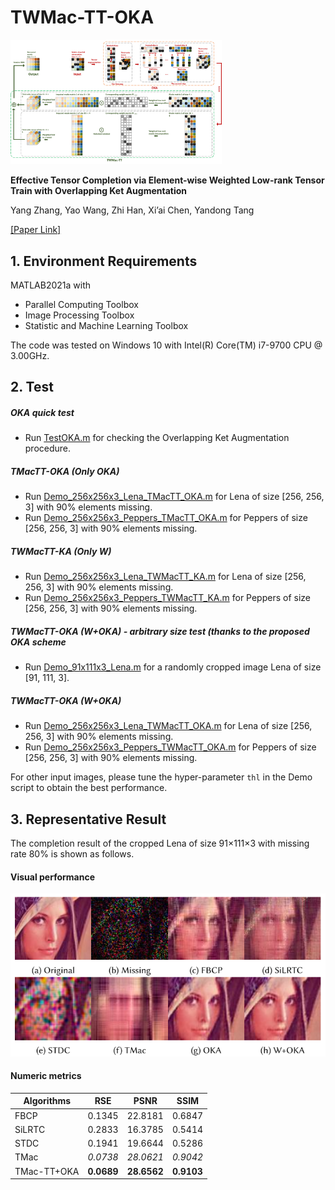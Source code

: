 # TWMac-TT-OKA
<img src=".\illustration\flow.png" alt="image" style="zoom:33%;" />

**Effective Tensor Completion via Element-wise Weighted Low-rank Tensor Train with Overlapping Ket Augmentation**

Yang Zhang, Yao Wang, Zhi Han, Xi’ai Chen, Yandong Tang

[[Paper Link]](https://arxiv.org/abs/2109.05736)


## 1. Environment Requirements

MATLAB2021a with 

- Parallel Computing Toolbox
- Image Processing Toolbox
- Statistic and Machine Learning Toolbox

The code was tested on Windows 10 with Intel(R) Core(TM) i7-9700 CPU @ 3.00GHz.

## 2. Test

##### OKA quick test

- Run [TestOKA.m](https://github.com/z625715875/TWMac-TT-OKA/blob/main/TestOKA.m) for checking the Overlapping Ket Augmentation procedure.

##### TMacTT-OKA (Only OKA)

- Run [Demo_256x256x3_Lena_TMacTT_OKA.m](https://github.com/z625715875/TWMac-TT-OKA/blob/main/Demo_256x256x3_Lena_TMacTT_OKA.m) for Lena of size [256, 256, 3] with 90% elements missing.
- Run [Demo_256x256x3_Peppers_TMacTT_OKA.m](https://github.com/z625715875/TWMac-TT-OKA/blob/main/Demo_256x256x3_Peppers_TMacTT_OKA.m) for Peppers of size [256, 256, 3] with 90% elements missing.

##### TWMacTT-KA (Only W)

- Run [Demo_256x256x3_Lena_TWMacTT_KA.m](https://github.com/z625715875/TWMac-TT-OKA/blob/main/Demo_256x256x3_Lena_TWMacTT_KA.m) for Lena of size [256, 256, 3] with 90% elements missing.
- Run [Demo_256x256x3_Peppers_TWMacTT_KA.m](https://github.com/z625715875/TWMac-TT-OKA/blob/main/Demo_256x256x3_Peppers_TWMacTT_KA.m) for Peppers of size [256, 256, 3] with 90% elements missing.


##### TWMacTT-OKA (W+OKA) - arbitrary size test (thanks to the proposed OKA scheme

- Run [Demo_91x111x3_Lena.m](https://github.com/z625715875/TWMac-TT-OKA/blob/main/Demo_91x111x3_Lena.m) for a randomly cropped image Lena of size [91, 111, 3].



##### TWMacTT-OKA (W+OKA)

- Run [Demo_256x256x3_Lena_TWMacTT_OKA.m](https://github.com/yzcv/TWMac-TT-OKA/blob/main/Demo_256x256x3_Lena_TWMacTT_OKA.m)  for Lena of size [256, 256, 3] with 90% elements missing.
- Run [Demo_256x256x3_Peppers_TWMacTT_OKA.m](https://github.com/yzcv/TWMac-TT-OKA/blob/main/Demo_256x256x3_Peppers_TWMacTT_OKA.m)  for Peppers of size [256, 256, 3] with 90% elements missing.

For other input images, please tune the hyper-parameter `thl` in the Demo script to obtain the best performance.

## 3. Representative Result 
The completion result of the cropped Lena of size 91×111×3 with missing rate 80% is shown as follows.

#### Visual performance

<img src=".\illustration\demo91x111x3.png" alt="lena" style="zoom:75%;" />

#### Numeric metrics

| Algorithms| RSE  	| PSNR   | SSIM  |
| ---- 		| ---- 	| ----   | ----  |
|FBCP  		|0.1345	|22.8181 |0.6847 |
|SiLRTC		| 0.2833| 16.3785|0.5414 |
|STDC  		|0.1941	|19.6644 |0.5286 |
|TMac  		|*0.0738* |*28.0621* |*0.9042* |
|TMac-TT+OKA|**0.0689** |**28.6562** |**0.9103** |

